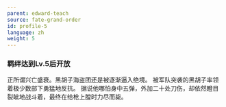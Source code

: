 ```yaml
---
parent: edward-teach
source: fate-grand-order
id: profile-5
language: zh
weight: 5
---
```


### 羁绊达到Lv.5后开放

正所谓兴亡盛衰。黑胡子海盗团还是被逐渐逼入绝境。
被军队突袭的黑胡子率领着极少数部下勇猛地反抗。
据说他哪怕身中五弹，外加二十处刀伤，却依然瞪目裂眦地战斗着，最终在给枪上膛时力尽而毙。
